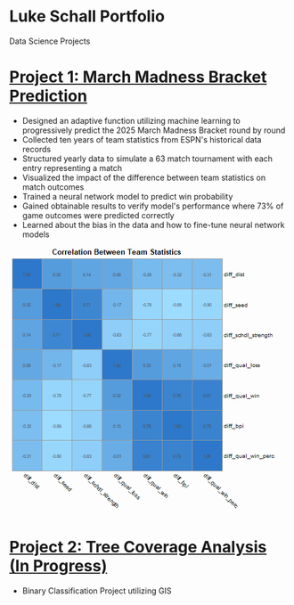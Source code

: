 # Luke Schall Portfolio
Data Science Projects

# [Project 1: March Madness Bracket Prediction](https://github.com/luke-as-11/march_madness_bracket_prediction)
- Designed an adaptive function utilizing machine learning to progressively predict the 2025 March Madness Bracket round by round
- Collected ten years of team statistics from ESPN's historical data records
- Structured yearly data to simulate a 63 match tournament with each entry representing a match 
- Visualized the impact of the difference between team statistics on match outcomes
- Trained a neural network model to predict win probability
- Gained obtainable results to verify model's performance where 73% of game outcomes were predicted correctly
- Learned about the bias in the data and how to fine-tune neural network models

![](/images/correlation_matrix.png)

# [Project 2: Tree Coverage Analysis (In Progress)](https://github.com/luke-a-schall/tree_coverage_analysis)
- Binary Classification Project utilizing GIS
